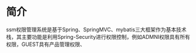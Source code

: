 # 简介

ssm权限管理系统是基于Spring、SpringMVC、mybatis三大框架作为基本技术栈，其主要功能是利用Spring-Security进行权限控制，例如ADMNI权限具有所有权限，GUEST具有产品管理权限、

